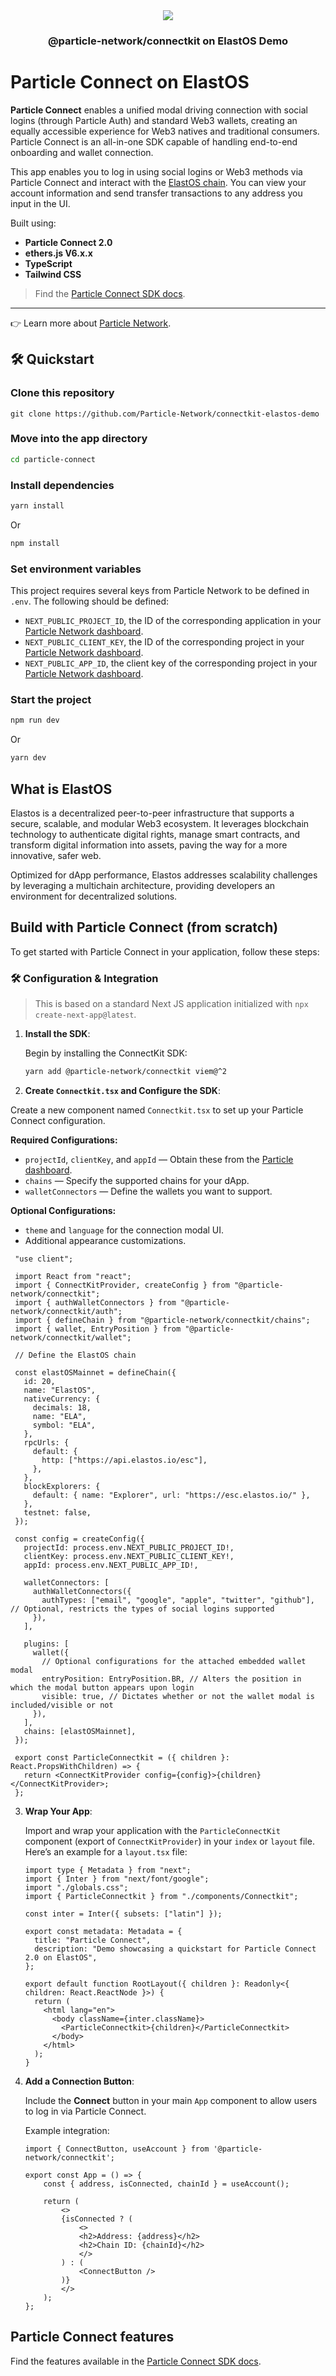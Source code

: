 
<div align="center">
  <a href="https://particle.network/">
    <img src="https://i.imgur.com/xmdzXU4.png" />
  </a>
  <h3>
 @particle-network/connectkit on ElastOS Demo 
  </h3>
</div>

# Particle Connect on ElastOS

**Particle Connect** enables a unified modal driving connection with social logins (through Particle Auth) and standard Web3 wallets, creating an equally accessible experience for Web3 natives and traditional consumers. Particle Connect is an all-in-one SDK capable of handling end-to-end onboarding and wallet connection.

This app enables you to log in using social logins or Web3 methods via Particle Connect and interact with the [ElastOS chain](https://elastos.dev/). You can view your account information and send transfer transactions to any address you input in the UI.

Built using:

- **Particle Connect 2.0**
- **ethers.js V6.x.x**
- **TypeScript**
- **Tailwind CSS**

> Find the [Particle Connect SDK docs](https://developers.particle.network/api-reference/connect/desktop/web).

***

👉 Learn more about [Particle Network](https://particle.network).

## 🛠️ Quickstart

### Clone this repository
```
git clone https://github.com/Particle-Network/connectkit-elastos-demo
```

### Move into the app directory

```sh
cd particle-connect
```

### Install dependencies

```sh
yarn install
```

Or

```sh
npm install
```

### Set environment variables
This project requires several keys from Particle Network to be defined in `.env`. The following should be defined:
- `NEXT_PUBLIC_PROJECT_ID`, the ID of the corresponding application in your [Particle Network dashboard](https://dashboard.particle.network/#/applications).
- `NEXT_PUBLIC_CLIENT_KEY`, the ID of the corresponding project in your [Particle Network dashboard](https://dashboard.particle.network/#/applications).
- `NEXT_PUBLIC_APP_ID`, the client key of the corresponding project in your [Particle Network dashboard](https://dashboard.particle.network/#/applications).

### Start the project
```sh
npm run dev
```

Or

```sh
yarn dev
```

## What is ElastOS

Elastos is a decentralized peer-to-peer infrastructure that supports a secure, scalable, and modular Web3 ecosystem. It leverages blockchain technology to authenticate digital rights, manage smart contracts, and transform digital information into assets, paving the way for a more innovative, safer web. 

Optimized for dApp performance, Elastos addresses scalability challenges by leveraging a multichain architecture, providing developers an environment for decentralized solutions.

## Build with Particle Connect (from scratch)

To get started with Particle Connect in your application, follow these steps:

### 🛠 Configuration & Integration

> This is based on a standard Next JS application initialized with `npx create-next-app@latest`.

1. **Install the SDK**: 

   Begin by installing the ConnectKit SDK:

   ```bash
   yarn add @particle-network/connectkit viem@^2
   ```

2. **Create `Connectkit.tsx` and Configure the SDK**: 

  Create a new component named `Connectkit.tsx` to set up your Particle Connect configuration.

   **Required Configurations:**
   - `projectId`, `clientKey`, and `appId` — Obtain these from the [Particle dashboard](https://dashboard.particle.network/).
   - `chains` — Specify the supported chains for your dApp.
   - `walletConnectors` — Define the wallets you want to support.

   **Optional Configurations:**
   - `theme` and `language` for the connection modal UI.
   - Additional appearance customizations.

   ```tsx
    "use client";

    import React from "react";
    import { ConnectKitProvider, createConfig } from "@particle-network/connectkit";
    import { authWalletConnectors } from "@particle-network/connectkit/auth";
    import { defineChain } from "@particle-network/connectkit/chains";
    import { wallet, EntryPosition } from "@particle-network/connectkit/wallet";

    // Define the ElastOS chain

    const elastOSMainnet = defineChain({
      id: 20,
      name: "ElastOS",
      nativeCurrency: {
        decimals: 18,
        name: "ELA",
        symbol: "ELA",
      },
      rpcUrls: {
        default: {
          http: ["https://api.elastos.io/esc"],
        },
      },
      blockExplorers: {
        default: { name: "Explorer", url: "https://esc.elastos.io/" },
      },
      testnet: false,
    });

    const config = createConfig({
      projectId: process.env.NEXT_PUBLIC_PROJECT_ID!,
      clientKey: process.env.NEXT_PUBLIC_CLIENT_KEY!,
      appId: process.env.NEXT_PUBLIC_APP_ID!,

      walletConnectors: [
        authWalletConnectors({
          authTypes: ["email", "google", "apple", "twitter", "github"], // Optional, restricts the types of social logins supported
        }),
      ],

      plugins: [
        wallet({
          // Optional configurations for the attached embedded wallet modal
          entryPosition: EntryPosition.BR, // Alters the position in which the modal button appears upon login
          visible: true, // Dictates whether or not the wallet modal is included/visible or not
        }),
      ],
      chains: [elastOSMainnet],
    });

    export const ParticleConnectkit = ({ children }: React.PropsWithChildren) => {
      return <ConnectKitProvider config={config}>{children}</ConnectKitProvider>;
    };

   ```

3. **Wrap Your App**:

   Import and wrap your application with the `ParticleConnectKit` component (export of `ConnectKitProvider`) in your `index` or `layout` file. Here’s an example for a `layout.tsx` file:

   ```tsx
   import type { Metadata } from "next";
   import { Inter } from "next/font/google";
   import "./globals.css";
   import { ParticleConnectkit } from "./components/Connectkit";

   const inter = Inter({ subsets: ["latin"] });

   export const metadata: Metadata = {
     title: "Particle Connect",
     description: "Demo showcasing a quickstart for Particle Connect 2.0 on ElastOS",
   };

   export default function RootLayout({ children }: Readonly<{ children: React.ReactNode }>) {
     return (
       <html lang="en">
         <body className={inter.className}>
           <ParticleConnectkit>{children}</ParticleConnectkit>
         </body>
       </html>
     );
   }
   ```

4. **Add a Connection Button**:

   Include the **Connect** button in your main `App` component to allow users to log in via Particle Connect.

   Example integration:

   ```tsx
   import { ConnectButton, useAccount } from '@particle-network/connectkit';

   export const App = () => {
       const { address, isConnected, chainId } = useAccount();

       return (
           <>
           {isConnected ? (
               <>
               <h2>Address: {address}</h2>
               <h2>Chain ID: {chainId}</h2>
               </>
           ) : (
               <ConnectButton />
           )}
           </>
       );
   };
   ```

## Particle Connect features

Find the features available in the [Particle Connect SDK docs](https://developers.particle.network/api-reference/connect/desktop/web#particle-connect-for-web).
